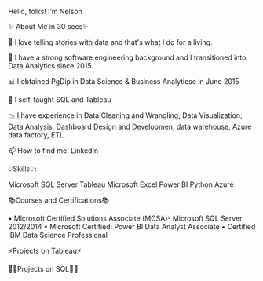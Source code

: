 Hello, folks!  I’m Nelson
 

✨ About Me in 30 secs✨

👀 I love telling stories with data and that's what I do for a living.

💉 I have a strong software engineering background and I transitioned into Data Analytics since 2015.

📊 I obtained PgDip in Data Science & Business Analyticse in June 2015

🌱 I self-taught SQL and Tableau

📉 I have experience in Data Cleaning and Wrangling, Data Visualization, Data Analysis, Dashboard Design and Developmen, data warehouse, Azure data factory, ETL.

📫 How to find me: LinkedIn

 
💡Skills💡:

Microsoft SQL Server
Tableau
Microsoft Excel
Power BI
Python
Azure
 

📚Courses and Certifications📚

•	Microsoft Certified Solutions Associate (MCSA)- Microsoft SQL Server  2012/2014
•	Microsoft Certified: Power BI Data Analyst Associate
•	Certified IBM Data Science Professional

 

⚡Projects on Tableau⚡



 

👩‍💻Projects on SQL👩‍💻



 
